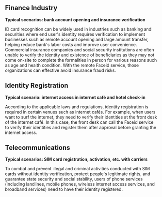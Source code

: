 ## Finance Industry
**Typical scenarios: bank account opening and insurance verification**

ID card recognition can be widely used in industries such as banking and securities where end user's identity requires verification to implement businesses such as remote account opening and large amount transfer, helping reduce bank's labor costs and improve user convenience.
Commercial insurance companies and social security institutions are often unable to verify the identity and existence of beneficiaries as they may not come on-site to complete the formalities in person for various reasons such as age and health condition. With the remote Faceid service, those organizations can effective avoid insurance fraud risks.

## Identity Registration
**Typical scenario: internet access in internet café and hotel check-in**

According to the applicable laws and regulations, identity registration is required in certain venues such as internet cafés. For example, when users want to surf the internet, they need to verify their identities at the front desk of the internet café. In this case, the front desk can call the Faceid service to verify their identities and register them after approval before granting the internet access.

## Telecommunications
**Typical scenarios: SIM card registration, activation, etc. with carriers**

To combat and prevent illegal and criminal activities conducted with SIM cards without identity verification, protect people's legitimate rights, and guarantee state security and social stability, users of phone services (including landlines, mobile phones, wireless internet access services, and broadband services) need to have their identity registered.


